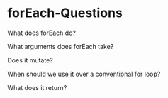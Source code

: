 # forEach-Questions

What does forEach do?

What arguments does forEach take?

Does it mutate?

When should we use it over a conventional for loop?

What does it return?&#x20;
